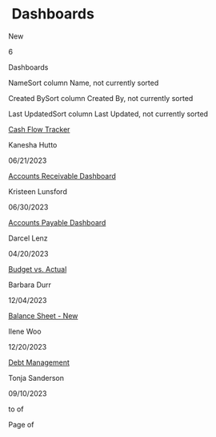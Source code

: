                      

 Dashboards
==========

New

6

Dashboards

NameSort column Name, not currently sorted

Created BySort column Created By, not currently sorted

Last UpdatedSort column Last Updated, not currently sorted

[Cash Flow Tracker](/skyux/)

Kanesha Hutto

06/21/2023

[Accounts Receivable Dashboard](/skyux/)

Kristeen Lunsford

06/30/2023

[Accounts Payable Dashboard](/skyux/)

Darcel Lenz

04/20/2023

[Budget vs. Actual](/skyux/)

Barbara Durr

12/04/2023

[Balance Sheet - New](/skyux/)

Ilene Woo

12/20/2023

[Debt Management](/skyux/)

Tonja Sanderson

09/10/2023

to of

Page of